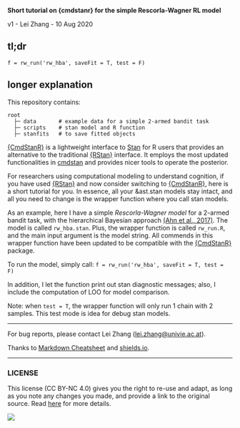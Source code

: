 **Short tutorial on {cmdstanr} for the simple Rescorla-Wagner RL model**

v1 - Lei Zhang - 10 Aug 2020

## tl;dr
`f = rw_run('rw_hba', saveFit = T, test = F)`

## longer explanation
This repository contains:
```
root
  ├─ data       # example data for a simple 2-armed bandit task
  ├─ scripts    # stan model and R function
  ├─ stanfits   # to save fitted objects
```

[{CmdStanR}](https://mc-stan.org/cmdstanr/articles/cmdstanr.html) is a lightweight interface to [Stan](https://mc-stan.org/) for R users that provides an alternative to the traditional [{RStan}](https://github.com/stan-dev/rstan/wiki/RStan-Getting-Started) interface. It employs the most updated functionalities in [cmdstan](https://mc-stan.org/users/interfaces/cmdstan.html) and provides nicer tools to operate the posterior. 

For researchers using computational modeling to understand cognition, if you have used [{RStan}](https://github.com/stan-dev/rstan/wiki/RStan-Getting-Started) and now consider switching to [{CmdStanR}](https://mc-stan.org/cmdstanr/articles/cmdstanr.html), here is a short tutorial for you. In essence, all your &ast.stan models stay intact, and all you need to change is the wrapper function where you call stan models. 

As an example, here I have a simple *Rescorla-Wagner model* for a 2-armed bandit task, with the hierarchical Bayesian approach [(Ahn et al., 2017)](https://github.com/CCS-Lab/hBayesDM). The model is called `rw_hba.stan`. Plus, the wrapper function is called `rw_run.R`, and the main input argument is the model string. All commends in this wrapper function have been updated to be compatible with the [{CmdStanR}](https://mc-stan.org/cmdstanr/articles/cmdstanr.html) package. 

To run the model, simply call: 
`f = rw_run('rw_hba', saveFit = T, test = F)`

In addition, I let the function print out stan diagnostic messages; also, I include the computation of LOO for model comparison.

Note: when `test = T`, the wrapper function will only run 1 chain with 2 samples. This test mode is idea for debug stan models. 

___

For bug reports, please contact Lei Zhang ([lei.zhang@univie.ac.at](mailto:lei.zhang@univie.ac.at)).

Thanks to [Markdown Cheatsheet](https://github.com/adam-p/markdown-here/wiki/Markdown-Cheatsheet) and [shields.io](https://shields.io/).

___

### LICENSE

This license (CC BY-NC 4.0) gives you the right to re-use and adapt, as long as you note any changes you made, and provide a link to the original source. Read [here](https://creativecommons.org/licenses/by-nc/4.0/) for more details. 

![](https://upload.wikimedia.org/wikipedia/commons/9/99/Cc-by-nc_icon.svg)